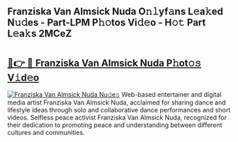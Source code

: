 ## Franziska Van Almsick Nuda O𝚗𝚕yf𝚊ns L𝚎a𝚔ed N𝚞𝚍es - Part-LPM P𝚑𝚘tos Vi𝚍𝚎o - H𝚘𝚝 Part L𝚎a𝚔s 2MCeZ

# <h2><a href="http://kf0uff.oniu.top/?m=Franziska+Van+Almsick+Nuda">🔗👉 🔴 Franziska Van Almsick Nuda P𝚑ot𝚘𝚜 V𝚒d𝚎o</a></h2>

[![Franziska Van Almsick Nuda Nu𝚍e𝚜](https://i.imgur.com/0qMVB7G.gif)](http://kf0uff.oniu.top/?m=Franziska+Van+Almsick+Nuda)
Web-based entertainer and digital media artist Franziska Van Almsick Nuda, acclaimed for sharing dance and lifestyle ideas through solo and collaborative dance performances and short videos. Selfless peace activist Franziska Van Almsick Nuda, recognized for their dedication to promoting peace and understanding between different cultures and communities.  

